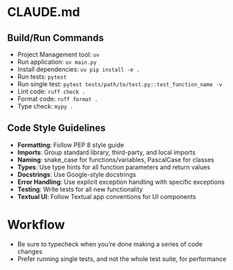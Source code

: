 # CLAUDE.md

## Build/Run Commands
- Project Management tool: `uv`
- Run application: `uv main.py`
- Install dependencies: `uv pip install -e .`
- Run tests: `pytest`
- Run single test: `pytest tests/path/to/test.py::test_function_name -v`
- Lint code: `ruff check .`
- Format code: `ruff format .`
- Type check: `mypy .`

## Code Style Guidelines
- **Formatting**: Follow PEP 8 style guide
- **Imports**: Group standard library, third-party, and local imports
- **Naming**: snake_case for functions/variables, PascalCase for classes
- **Types**: Use type hints for all function parameters and return values
- **Docstrings**: Use Google-style docstrings
- **Error Handling**: Use explicit exception handling with specific exceptions
- **Testing**: Write tests for all new functionality
- **Textual UI**: Follow Textual app conventions for UI components

# Workflow
- Be sure to typecheck when you’re done making a series of code changes
- Prefer running single tests, and not the whole test suite, for performance